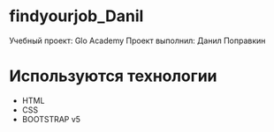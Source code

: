 # findyourjob_Danil
Учебный проект: Glo Academy
Проект выполнил: Данил Поправкин

# Используются технологии
- HTML
- CSS
- BOOTSTRAP v5

